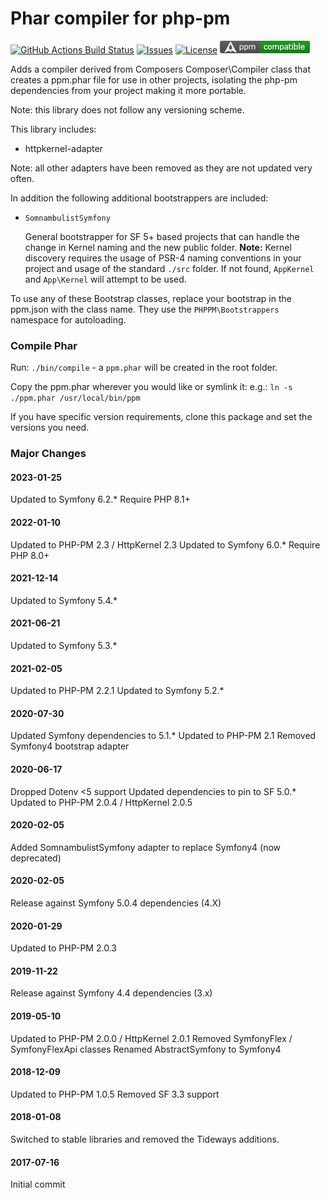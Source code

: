 # Phar compiler for php-pm

[![GitHub Actions Build Status](https://img.shields.io/github/workflow/status/somnambulist-tech/phppm-phar/release?logo=github)](https://github.com/somnambulist-tech/phppm-phar/actions?query=workflow%3Arelease)
[![Issues](https://img.shields.io/github/issues/somnambulist-tech/phppm-phar?logo=github)](https://github.com/somnambulist-tech/phppm-phar/issues)
[![License](https://img.shields.io/github/license/somnambulist-tech/phppm-phar?logo=github)](https://github.com/somnambulist-tech/api-bundle/blob/master/LICENSE)
[![PPM Compatible](https://raw.githubusercontent.com/php-pm/ppm-badge/master/ppm-badge.png)](https://github.com/php-pm/php-pm)

Adds a compiler derived from Composers Composer\Compiler class that creates a ppm.phar file for use
in other projects, isolating the php-pm dependencies from your project making it more portable.

Note: this library does not follow any versioning scheme.

This library includes:

 * httpkernel-adapter
 
Note: all other adapters have been removed as they are not updated very often.

In addition the following additional bootstrappers are included:

 * `SomnambulistSymfony`
 
   General bootstrapper for SF 5+ based projects that can handle the change in Kernel naming
   and the new public folder. **Note:** Kernel discovery requires the usage of PSR-4 naming
   conventions in your project and usage of the standard `./src` folder. If not found,
   `AppKernel` and `App\Kernel` will attempt to be used.

To use any of these Bootstrap classes, replace your bootstrap in the ppm.json with the class
name. They use the `PHPPM\Bootstrappers` namespace for autoloading.

### Compile Phar

Run: `./bin/compile` - a `ppm.phar` will be created in the root folder.

Copy the ppm.phar wherever you would like or symlink it: e.g.: `ln -s ./ppm.phar /usr/local/bin/ppm`

If you have specific version requirements, clone this package and set the versions you need.

### Major Changes

#### 2023-01-25

Updated to Symfony 6.2.*
Require PHP 8.1+

#### 2022-01-10

Updated to PHP-PM 2.3 / HttpKernel 2.3
Updated to Symfony 6.0.*
Require PHP 8.0+

#### 2021-12-14

Updated to Symfony 5.4.*

#### 2021-06-21

Updated to Symfony 5.3.*

#### 2021-02-05

Updated to PHP-PM 2.2.1
Updated to Symfony 5.2.*

#### 2020-07-30

Updated Symfony dependencies to 5.1.* 
Updated to PHP-PM 2.1
Removed Symfony4 bootstrap adapter

#### 2020-06-17

Dropped Dotenv <5 support
Updated dependencies to pin to SF 5.0.*
Updated to PHP-PM 2.0.4 / HttpKernel 2.0.5

#### 2020-02-05

Added SomnambulistSymfony adapter to replace Symfony4 (now deprecated)

#### 2020-02-05

Release against Symfony 5.0.4 dependencies (4.X)

#### 2020-01-29

Updated to PHP-PM 2.0.3

#### 2019-11-22

Release against Symfony 4.4 dependencies (3.x)

#### 2019-05-10

Updated to PHP-PM 2.0.0 / HttpKernel 2.0.1
Removed SymfonyFlex / SymfonyFlexApi classes
Renamed AbstractSymfony to Symfony4

#### 2018-12-09

Updated to PHP-PM 1.0.5
Removed SF 3.3 support

#### 2018-01-08

Switched to stable libraries and removed the Tideways additions.

#### 2017-07-16

Initial commit
